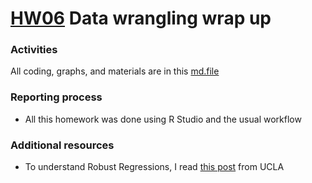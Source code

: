# [HW06](http://stat545.com/hw06_data-wrangling-conclusion.html) Data wrangling wrap up

### Activities

All coding, graphs, and materials are in this [md.file](pending)

### Reporting process

- All this homework was done using R Studio and the usual workflow

### Additional resources

- To understand Robust Regressions, I read [this post](https://stats.idre.ucla.edu/r/dae/robust-regression/) from UCLA